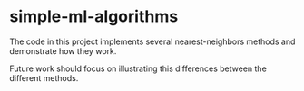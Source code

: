 # simple-ml-algorithms

The code in this project implements several nearest-neighbors methods and demonstrate how they work.

Future work should focus on illustrating this differences between the different methods.
